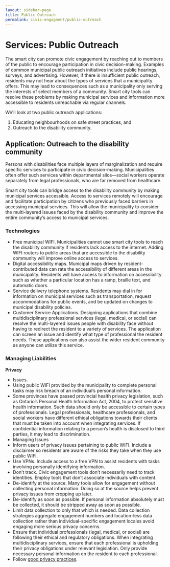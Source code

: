 ```yaml
---
layout: sidebar-page
title: Public Outreach
permalink: civic-engagment/public-outreach
---
```

# Services: Public Outreach

The smart city can promote civic engagement by reaching out to members of the public to encourage participation in civic decision-making.  Examples of common municipal public outreach initiatives include public hearings, surveys, and advertising. However, if there is insufficient public outreach, residents may not hear about the types of services that a municipality offers. This may lead to consequences such as a municipality only serving the interests of select members of a community. Smart city tools can resolve these problems by making municipal services and information more accessible to residents unreachable via regular channels. 

We'll look at two public outreach applications:
1. Educating neighbourhoods on safe street practices, and
1. Outreach to the disability community.

## Application: Outreach to the disability community

Persons with disabilities face multiple layers of marginalization and require specific services to participate in civic decision-making. Municipalities often offer such services within departmental silos—social workers operate separately from legal professionals, who are far removed from healthcare.

Smart city tools can bridge access to the disability community by making municipal services accessible. Access to services remotely will encourage and facilitate participation by citizens who previously faced barriers in accessing municipal services. This will allow the municipality to consider the multi-layered issues faced by the disability community and improve the entire community’s access to municipal services.

### Technologies

* Free municipal WIFI. Municipalities cannot use smart city tools to reach the disability community if residents lack access to the internet. Adding WIFI routers to public areas that are accessible to the disability community will improve online access to services. 
* Digital accessibility maps. Municipal maps driven by resident-contributed data can rate the accessibility of different areas in the municipality. Residents will have access to information on accessibility such as whether a particular location has a ramp, braille text, and automatic doors.
* Service delivery telephone systems. Residents may dial in for information on municipal services such as transportation, request accommodations for public events, and be updated on changes to municipal disability policies.   
* Customer Service Applications. Designing applications that combine multidisciplinary professional services (legal, medical, or social) can resolve the multi-layered issues people with disability face without having to redirect the resident to a variety of services. The application can screen an issue and identify what type of professional the resident needs. These applications can also assist the wider resident community as anyone can utilize this service.

### Managing Liabilities

**Privacy**
* Issues. 
 * Using public WIFI provided by the municipality to complete personal tasks may risk breach of an individual’s personal information.
 * Some provinces have passed provincial health privacy legislation, such as Ontario’s Personal Health Information Act, 2004,  to protect sensitive health information. Such data should only be accessible to certain types of professionals. Legal professionals, healthcare professionals, and social workers have different ethical obligations towards their clients that must be taken into account when integrating services. If confidential information relating to a person’s health is disclosed to third parties, it may lead to discrimination.
* Managing Issues
 * Inform users of privacy issues pertaining to public WIFI. Include a disclaimer so residents are aware of the risks they take when they use public WIFI. 
 * Use VPNs. Include access to a free VPN to assist residents with tasks involving personally identifying information.
 * Don’t track.  Civic engagement tools don’t necessarily need to track identities.  Employ tools that don’t associate individuals with content. 
 * De-identify at the source. Many tools allow for engagement without collecting personal information. Doing so at the source helps prevent privacy issues from cropping up later. 
 * De-identify as soon as possible.  If personal information absolutely must be collected, it should be stripped away as soon as possible. 
 * Limit data collection to only that which is needed.  Data collection strategies aggregate engagement numbers and location-less data collection rather than individual-specific engagement locales avoid engaging more serious privacy concerns. 
 * Ensure that individual professionals (legal, medical, or social) are following their ethical and regulatory obligations. When integrating multidisciplinary services, ensure that each professional is upholding their privacy obligations under relevant legislation. Only provide necessary personal information on the resident to each professional.
 * Follow [good privacy practices](https://cippic-ca.github.io/SmartCityToolkit/privacy.html). 
